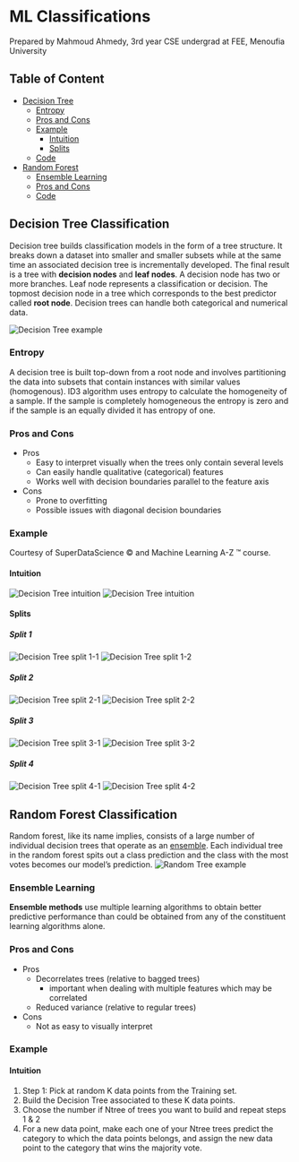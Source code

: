 # ML Classifications
Prepared by Mahmoud Ahmedy, 3rd year CSE undergrad at FEE, Menoufia University
## Table of Content
- [Decision Tree](#decision-tree-classification)
	- [Entropy](#entropy)
	- [Pros and Cons](#pros-and-cons)
	- [Example](#example)
		- [Intuition](#intuition)
		- [Splits](#splits)
	- [Code](./algorithms/decision_tree)
- [Random Forest](#random-forest-classification)
	- [Ensemble Learning](#ensemble-learning)
	- [Pros and Cons](#pros-and-cons-1)
	- [Code](./algorithms/random_forest)

## Decision Tree Classification
Decision tree builds classification models in the form of a tree structure. It breaks down a dataset into smaller and smaller subsets while at the same time an associated decision tree is incrementally developed. The final result is a tree with **decision nodes** and **leaf nodes**. A decision node has two or more branches. Leaf node represents a classification or decision. The topmost decision node in a tree which corresponds to the best predictor called **root node**. Decision trees can handle both categorical and numerical data.


![Decision Tree example](./img/DT.jpeg)

### Entropy
A decision tree is built top-down from a root node and involves partitioning the data into subsets that contain instances with similar values (homogenous). ID3 algorithm uses entropy to calculate the homogeneity of a sample. If the sample is completely homogeneous the entropy is zero and if the sample is an equally divided it has entropy of one.
### Pros and Cons
-   Pros
    -   Easy to interpret visually when the trees only contain several levels
    -   Can easily handle qualitative (categorical) features
    -   Works well with decision boundaries parallel to the feature axis
-   Cons
    -   Prone to overfitting
    -   Possible issues with diagonal decision boundaries

### Example
Courtesy of SuperDataScience &copy; and Machine Learning A-Z &trade; course.
#### Intuition
![Decision Tree intuition](./img/DTInt1.jpg)
![Decision Tree intuition](./img/DTInt2.jpg)
#### Splits
##### Split 1
![Decision Tree split 1-1](./img/DTS1-1.jpg)
![Decision Tree split 1-2](./img/DTS1-2.jpg)
##### Split 2
![Decision Tree split 2-1](./img/DTS2-1.jpg)
![Decision Tree split 2-2](./img/DTS2-2.jpg)
##### Split 3
![Decision Tree split 3-1](./img/DTS3-1.jpg)
![Decision Tree split 3-2](./img/DTS3-2.jpg)
##### Split 4
![Decision Tree split 4-1](./img/DTS4-1.jpg)
![Decision Tree split 4-2](./img/DTS4-2.jpg)

## Random Forest Classification
Random forest, like its name implies, consists of a large number of individual decision trees that operate as an [ensemble](https://en.wikipedia.org/wiki/Ensemble_learning). Each individual tree in the random forest spits out a class prediction and the class with the most votes becomes our model’s prediction.
![Random Tree example](./img/RT.jpeg)
### Ensemble Learning
**Ensemble methods** use multiple learning algorithms to obtain better predictive performance than could be obtained from any of the constituent learning algorithms alone.
### Pros and Cons
-   Pros
    -   Decorrelates trees (relative to bagged trees)
        -   important when dealing with multiple features which may be correlated
    -   Reduced variance (relative to regular trees)
-   Cons
    -   Not as easy to visually interpret

### Example
#### Intuition
1. Step 1: Pick at random K data points from the Training set.
2. Build the Decision Tree associated to these K data points.
3. Choose the number if Ntree of trees you want to build and repeat steps 1 & 2
4. For a new data point, make each one of your Ntree trees predict the category to which the data points belongs, and assign the new data point to the category that wins the majority vote.